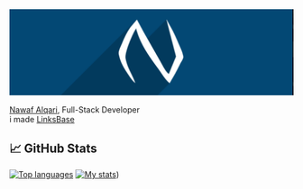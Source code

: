 <img src="/gh.png">

[Nawaf Alqari](https://linksb.me/nawaf), Full-Stack Developer
<br>
i made [LinksBase](https://linksb.me/)

## 📈 GitHub Stats
[![Top languages](https://github-readme-stats.vercel.app/api/top-langs/?username=nawafalqari&bg_color=034874&border_color=034874&layout=compact&title_color=fff&text_color=fff&include_all_commits=true&show_icons=true)](https://github.com/nawafalqari/)
[![My stats](https://github-readme-stats.vercel.app/api?username=nawafalqari&bg_color=034874&title_color=fff&border_color=034874&text_color=fff&include_all_commits=true&show_icons=true)](https://github.com/nawafalqari/nawafalqari/))

